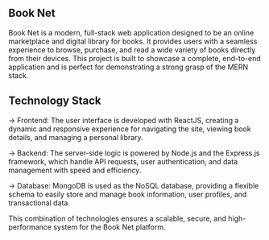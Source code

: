 Book Net
---------
Book Net is a modern, full-stack web application designed to be an online marketplace and digital library for books. It provides users with a seamless experience to browse, purchase, and read a wide variety of books directly from their devices. This project is built to showcase a complete, end-to-end application and is perfect for demonstrating a strong grasp of the MERN stack.

Technology Stack
----------------
-> Frontend: The user interface is developed with ReactJS, creating a dynamic and responsive experience for navigating the site, viewing book details, and managing a personal library.

-> Backend: The server-side logic is powered by Node.js and the Express.js framework, which handle API requests, user authentication, and data management with speed and efficiency.

-> Database: MongoDB is used as the NoSQL database, providing a flexible schema to easily store and manage book information, user profiles, and transactional data.


This combination of technologies ensures a scalable, secure, and high-performance system for the Book Net platform.

